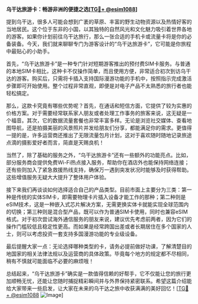 **乌干达旅游卡：畅游非洲的便捷之选[[TG💪+ @esim1088](https://t.me/s/esim1088)]**

提到乌干达，很多人可能会想到广袤的草原、丰富的野生动物资源以及热情好客的当地居民。这个位于东非的小国，以其独特的自然风光和文化魅力吸引着世界各地的游客。如果你计划前往乌干达旅行，那么一张合适的手机卡或流量卡将是你的必备装备。今天，我们就来聊聊专门为游客设计的“乌干达旅游卡”，它可能是你旅程中最贴心的小助手。

首先，“乌干达旅游卡”是一种专门针对短期游客推出的预付费SIM卡服务。与普通的本地SIM卡相比，这种卡不仅操作简单，而且使用方便，非常适合初次到访乌干达的游客。购买后，只需将卡插入支持国际漫游功能的手机中，按照指示完成激活步骤即可开始使用。整个过程非常直观，即便是对电子产品不太熟悉的旅行者也能轻松搞定。

那么，这款卡究竟有哪些优势呢？首先，在通话和短信方面，它提供了较为实惠的价格方案。对于需要经常联系家人朋友或者处理工作事务的旅客来说，这无疑是一个福音。其次，它的数据流量套餐也非常丰富多样。无论是浏览社交媒体、查看地图导航，还是拍摄美丽的风景照片并发给朋友们分享，都能满足你的需求。更值得一提的是，许多运营商还推出了无限流量包月计划，这对于喜欢随时随地记录旅途点滴的摄影爱好者而言，简直是天赐良机！

当然了，除了基础的服务之外，“乌干达旅游卡”还有一些额外的功能亮点。比如，部分服务商会提供免费Wi-Fi热点接入服务，帮助你在酒店外也能保持网络连接；还有些则加入了紧急救援热线支持，确保万一遇到突发状况时能够及时获得帮助。这些增值服务无疑大大提升了整体用户体验。

接下来我们再谈谈如何选择适合自己的产品类型。目前市面上主要分为三类：第一种是传统的实体SIM卡，即需要物理卡片插入设备才能工作的那种；第二种则是eSIM技术，这是一种嵌入式芯片解决方案，无需更换实体卡就能实现全球范围内的切换；第三种则是混合型产品，既可以作为普通SIM卡使用，同时也兼容eSIM格式。对于初次尝试海外通信服务的朋友来说，建议优先考虑前两者，因为它们的操作门槛较低且稳定性更高。而如果是经常跨国出差或者长期居住在多个国家的人士，则可以考虑投资一套支持多国漫游功能的专业级设备。

最后提醒大家一点：无论选择哪种类型的卡，请务必提前做好功课，了解清楚目的地国家的相关法律法规以及运营商的具体政策。毕竟每个地方的规定都不尽相同，稍有不慎就可能面临不必要的麻烦哦！

总结起来，“乌干达旅游卡”确实是一款值得信赖的好帮手，它不仅能让您的旅行更加顺畅无忧，还能让您随时捕捉精彩瞬间并与外界保持紧密联系。希望这篇介绍能给大家带来一些启发，让大家在未来的乌干达之旅中收获满满的美好回忆！[[TG💪+ @esim1088](https://t.me/s/esim1088) ![Image](https://i.postimg.cc/4NQfJmqS/Snipaste-2025-05-13-00-14-12.png)]